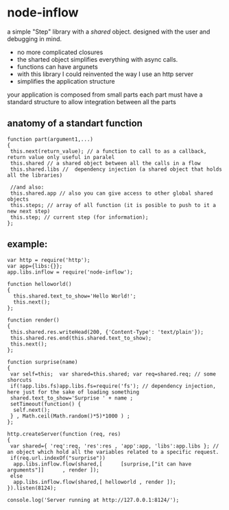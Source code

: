 # node-inflow
  a simple "Step" library with a *shared* object.
  designed with the user and debugging in mind.

* no more complicated closures
* the sharted object simplifies everything with async calls.
* functions can have argunets
* with this library I could reinvented the way I use an http server
* simplifies the application structure

your application is composed from small parts
each part must have a standard structure to allow integration between all the parts

## anatomy of a standart function
    function part(argument1,...)
    {
     this.next(return_value); // a function to call to as a callback, return value only useful in paralel
     this.shared // a shared object between all the calls in a flow
     this.shared.libs //  dependency injection (a shared object that holds all the libraries)
     
     //and also:
     this.shared.app // also you can give access to other global shared objects
     this.steps; // array of all function (it is posible to push to it a new next step)
     this.step; // current step (for information);
    };


## example:
    var http = require('http');
    var app={libs:{}};
    app.libs.inflow = require('node-inflow');
    
    function helloworld()
    {
      this.shared.text_to_show='Hello World!';
      this.next();
    };
    
    function render()
    {
     this.shared.res.writeHead(200, {'Content-Type': 'text/plain'});
     this.shared.res.end(this.shared.text_to_show);     
     this.next();
    };
    
    function surprise(name)
    {
     var self=this;  var shared=this.shared; var req=shared.req; // some shorcuts
     if(!app.libs.fs)app.libs.fs=require('fs'); // dependency injection, here just for the sake of loading something
     shared.text_to_show='Surprise ' + name ;
     setTimeout(function() {
      self.next();
     } , Math.ceil(Math.random()*5)*1000 ) ;
    };
    
    http.createServer(function (req, res)
    {
     var shared={ 'req':req, 'res':res , 'app':app, 'libs':app.libs }; // an object which hold all the variables related to a specific request.
     if(req.url.indexOf("surprise"))
      app.libs.inflow.flow(shared,[      [surprise,["it can have arguments"]]      , render ]);
     else
      app.libs.inflow.flow(shared,[ helloworld , render ]);
    }).listen(8124);
    
    console.log('Server running at http://127.0.0.1:8124/');

